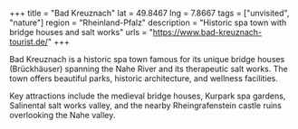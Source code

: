 +++
title = "Bad Kreuznach"
lat = 49.8467
lng = 7.8667
tags = ["unvisited", "nature"]
region = "Rheinland-Pfalz"
description = "Historic spa town with bridge houses and salt works"
urls = "https://www.bad-kreuznach-tourist.de/"
+++

Bad Kreuznach is a historic spa town famous for its unique bridge houses (Brückhäuser) spanning the Nahe River and its therapeutic salt works. The town offers beautiful parks, historic architecture, and wellness facilities.

Key attractions include the medieval bridge houses, Kurpark spa gardens, Salinental salt works valley, and the nearby Rheingrafenstein castle ruins overlooking the Nahe valley.